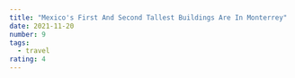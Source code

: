 ```yaml
---
title: "Mexico's First And Second Tallest Buildings Are In Monterrey"
date: 2021-11-20
number: 9
tags:
  - travel
rating: 4
---
```

